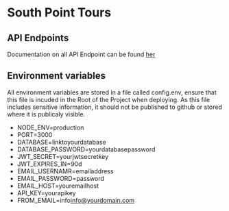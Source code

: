 # South Point Tours

## API Endpoints

Documentation on all API Endpoint can be found [her](https://documenter.getpostman.com/view/9595116/SWEB1aY8?version=latest)

## Environment variables

All environment variables are stored in a file called config.env, ensure that this file is incuded in the Root of the Project when deploying. As this file includes sensitive information, it should not be published to github or stored where it is publicaly visible.

- NODE_ENV=production
- PORT=3000
- DATABASE=linktoyourdatabase
- DATABASE_PASSWORD=yourdatabasepassword
- JWT_SECRET=yourjwtsecretkey
- JWT_EXPIRES_IN=90d
- EMAIL_USERNAMR=emailaddress
- EMAIL_PASSWORD=password
- EMAIL_HOST=youremailhost
- API_KEY=yourapikey
- FROM_EMAIL=info<info@yourdomain.com>
